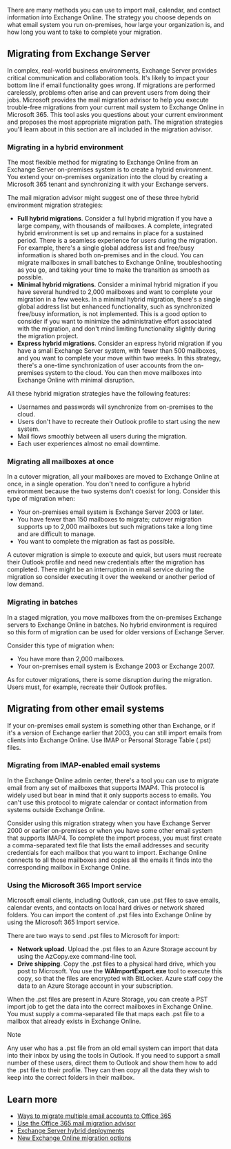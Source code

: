 There are many methods you can use to import mail, calendar, and contact information into Exchange Online. The strategy you choose depends on what email system you run on-premises, how large your organization is, and how long you want to take to complete your migration.

## Migrating from Exchange Server

In complex, real-world business environments, Exchange Server provides critical communication and collaboration tools. It's likely to impact your bottom line if email functionality goes wrong. If migrations are performed carelessly, problems often arise and can prevent users from doing their jobs. 
Microsoft provides the mail migration advisor to help you execute trouble-free migrations from your current mail system to Exchange Online in Microsoft 365. This tool asks you questions about your current environment and proposes the most appropriate migration path. The migration strategies you'll learn about in this section are all included in the migration advisor.

### Migrating in a hybrid environment

The most flexible method for migrating to Exchange Online from an Exchange Server on-premises system is to create a hybrid environment. You extend your on-premises organization into the cloud by creating a Microsoft 365 tenant and synchronizing it with your Exchange servers.

The mail migration advisor might suggest one of these three hybrid environment migration strategies:

- **Full hybrid migrations**. Consider a full hybrid migration if you have a large company, with thousands of mailboxes. A complete, integrated hybrid environment is set up and remains in place for a sustained period. There is a seamless experience for users during the migration. For example, there's a single global address list and free/busy information is shared both on-premises and in the cloud. You can migrate mailboxes in small batches to Exchange Online, troubleshooting as you go, and taking your time to make the transition as smooth as possible.
- **Minimal hybrid migrations**. Consider a minimal hybrid migration if you have several hundred to 2,000 mailboxes and want to complete your migration in a few weeks. In a minimal hybrid migration, there's a single global address list but enhanced functionality, such as synchronized free/busy information, is not implemented. This is a good option to consider if you want to minimize the administrative effort associated with the migration, and don't mind limiting functionality slightly during the migration project.
- **Express hybrid migrations**. Consider an express hybrid migration if you have a small Exchange Server system, with fewer than 500 mailboxes, and you want to complete your move within two weeks. In this strategy, there's a one-time synchronization of user accounts from the on-premises system to the cloud. You can then move mailboxes into Exchange Online with minimal disruption.

All these hybrid migration strategies have the following features:

- Usernames and passwords will synchronize from on-premises to the cloud.
- Users don't have to recreate their Outlook profile to start using the new system.
- Mail flows smoothly between all users during the migration.
- Each user experiences almost no email downtime.

### Migrating all mailboxes at once

In a cutover migration, all your mailboxes are moved to Exchange Online at once, in a single operation. You don't need to configure a hybrid environment because the two systems don't coexist for long. Consider this type of migration when:

- Your on-premises email system is Exchange Server 2003 or later.
- You have fewer than 150 mailboxes to migrate; cutover migration supports up to 2,000 mailboxes but such migrations take a long time and are difficult to manage.
- You want to complete the migration as fast as possible.

A cutover migration is simple to execute and quick, but users must recreate their Outlook profile and need new credentials after the migration has completed. There might be an interruption in email service during the migration so consider executing it over the weekend or another period of low demand.

### Migrating in batches

In a staged migration, you move mailboxes from the on-premises Exchange servers to Exchange Online in batches. No hybrid environment is required so this form of migration can be used for older versions of Exchange Server.

Consider this type of migration when:

- You have more than 2,000 mailboxes.
- Your on-premises email system is Exchange 2003 or Exchange 2007.

As for cutover migrations, there is some disruption during the migration. Users must, for example, recreate their Outlook profiles.

## Migrating from other email systems

If your on-premises email system is something other than Exchange, or if it's a version of Exchange earlier that 2003, you can still import emails from clients into Exchange Online. Use IMAP or Personal Storage Table (.pst) files.

### Migrating from IMAP-enabled email systems

In the Exchange Online admin center, there's a tool you can use to migrate email from any set of mailboxes that supports IMAP4. This protocol is widely used but bear in mind that it only supports access to emails. You can't use this protocol to migrate calendar or contact information from systems outside Exchange Online.

Consider using this migration strategy when you have Exchange Server 2000 or earlier on-premises or when you have some other email system that supports IMAP4. To complete the import process, you must first create a comma-separated text file that lists the email addresses and security credentials for each mailbox that you want to import. Exchange Online connects to all those mailboxes and copies all the emails it finds into the corresponding mailbox in Exchange Online.

### Using the Microsoft 365 Import service

Microsoft email clients, including Outlook, can use .pst files to save emails, calendar events, and contacts on local hard drives or network shared folders. You can import the content of .pst files into Exchange Online by using the Microsoft 365 Import service.

There are two ways to send .pst files to Microsoft for import:

- **Network upload**. Upload the .pst files to an Azure Storage account by using the AzCopy.exe command-line tool.
- **Drive shipping**. Copy the .pst files to a physical hard drive, which you post to Microsoft. You use the **WAImportExport.exe** tool to execute this copy, so that the files are encrypted with BitLocker. Azure staff copy the data to an Azure Storage account in your subscription.

When the .pst files are present in Azure Storage, you can create a PST import job to get the data into the correct mailboxes in Exchange Online. You must supply a comma-separated file that maps each .pst file to a mailbox that already exists in Exchange Online.

> [!NOTE]
> Any user who has a .pst file from an old email system can import that data into their inbox by using the tools in Outlook. If you need to support a small number of these users, direct them to Outlook and show them how to add the .pst file to their profile. They can then copy all the data they wish to keep into the correct folders in their mailbox.
>

## Learn more

- [Ways to migrate multiple email accounts to Office 365](/exchange/mailbox-migration/mailbox-migration?azure-portal=true)
- [Use the Office 365 mail migration advisor](/exchange/mail-migration-jump?azure-portal=true)
- [Exchange Server hybrid deployments](/exchange/exchange-hybrid?azure-portal=true)
- [New Exchange Online migration options](https://techcommunity.microsoft.com/t5/exchange-team-blog/new-exchange-online-migration-options/ba-p/606109?azure-portal=true)
